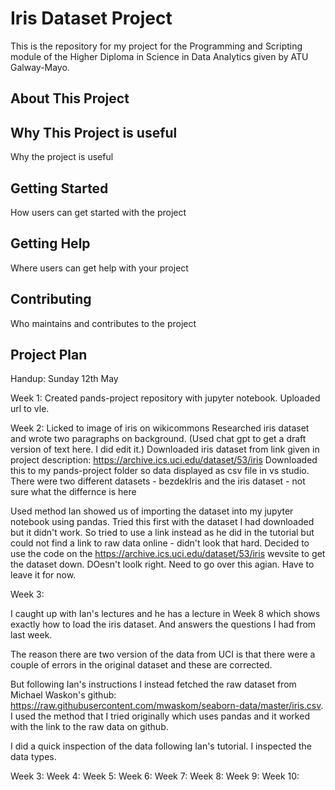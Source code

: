 # Iris Dataset Project

This is the repository for my project for the Programming and Scripting module of the Higher Diploma in Science in Data Analytics given by ATU Galway-Mayo.

## About This Project

## Why This Project is useful

Why the project is useful

## Getting Started

How users can get started with the project

## Getting Help
Where users can get help with your project

## Contributing
Who maintains and contributes to the project


## Project Plan

Handup: Sunday 12th May


Week 1:
Created pands-project repository with jupyter notebook.
Uploaded url to vle.

Week 2:
Licked to image of iris on wikicommons
Researched iris dataset and wrote two paragraphs on background. (Used chat gpt to get a draft version of text here. I did edit it.)
Downloaded iris dataset from link given in project description: https://archive.ics.uci.edu/dataset/53/iris
Downloaded this to my pands-project folder so data displayed as csv file in vs studio.
There were two different datasets - bezdekIris and the iris dataset - not sure what the differnce is here

Used method Ian showed us of importing the dataset into my jupyter notebook using pandas.
Tried this first with the dataset I had downloaded but it didn't work.
So tried to use a link instead as he did in the tutorial but could not find a link to raw data online - didn't look that hard.
Decided to use the code on the https://archive.ics.uci.edu/dataset/53/iris wevsite to get the dataset down.
DOesn't loolk right. Need to go over this agian. Have to leave it for now.

Week 3:

I caught up with Ian's lectures and he has a lecture in Week 8 which shows exactly how to load the iris dataset. And answers the questions I had from last week. 

The reason there are two version of the data from UCI is that there were a couple of errors in the original dataset and 
these are corrected. 

But following Ian's instructions I instead fetched the raw dataset from Michael Waskon's github: https://raw.githubusercontent.com/mwaskom/seaborn-data/master/iris.csv. I used the method that I tried originally which uses pandas and it worked with the link to the raw data on github.

I did a quick inspection of the data following Ian's tutorial. I inspected the data types.




Week 3:
Week 4:
Week 5:
Week 6:
Week 7:
Week 8:
Week 9:
Week 10:

